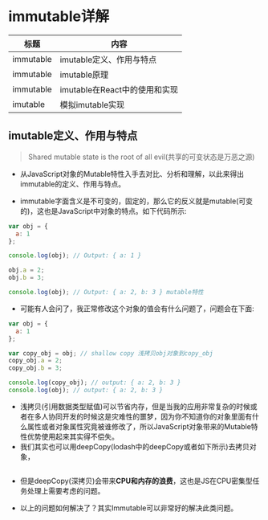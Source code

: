 # immutable详解

| 标题 | 内容 |
| --- | --- |
| immutable | imutable定义、作用与特点 |
| immutable | imutable原理 |
| immutable | imutable在React中的使用和实现 |
| imutable | 模拟imutable实现 |

## imutable定义、作用与特点

> Shared mutable state is the root of all evil(共享的可变状态是万恶之源)

- 从JavaScript对象的Mutable特性入手去对比、分析和理解，以此来得出immutable的定义、作用与特点。

- immutable字面含义是不可变的，固定的，那么它的反义就是mutable(可变的)，这也是JavaScript中对象的特点。如下代码所示:

```javascript
var obj = {
  a: 1
};

console.log(obj); // Output: { a: 1 }

obj.a = 2;
obj.b = 3;

console.log(obj); // Output: { a: 2, b: 3 } mutable特性
```

- 可能有人会问了，我正常修改这个对象的值会有什么问题了，问题会在下面:

```javascript
var obj = {
  a: 1
};

var copy_obj = obj; // shallow copy 浅拷贝obj对象到copy_obj
copy_obj.a = 2;
copy_obj.b = 3;

console.log(copy_obj); // output: { a: 2, b: 3 }
console.log(obj); // output: { a: 2, b: 3 }
```

- 浅拷贝(引用数据类型赋值)可以节省内存，但是当我的应用非常复杂的时候或者在多人协同开发的时候这是灾难性的噩梦，因为你不知道你的对象里面有什么属性或者对象属性究竟被谁修改了，所以JavaScript对象带来的Mutable特性优势使用起来其实得不偿失。
- 我们其实也可以用deepCopy(lodash中的deepCopy或者如下所示)去拷贝对象，

```js

```

- 但是deepCopy(深拷贝)会带来**CPU和内存的浪费**，这也是JS在CPU密集型任务处理上需要考虑的问题。

- 以上的问题如何解决了？其实Immutable可以非常好的解决此类问题。
